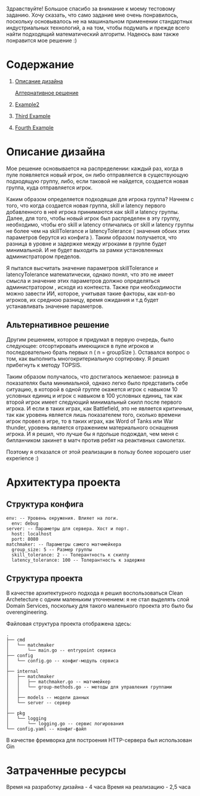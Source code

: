  Здравствуйте! Большое спасибо за внимание к моему тестовому заданию. Хочу сказать, что само задание мне очень понравилось, поскольку основывалось не на машинальном применении стандартных 
  индустриальных технологий, а на том, чтобы подумать и прежде всего найти подходящий математический алгоритм. Надеюсь вам также понравится мое решение :) 

  # Содержание 
  1. [Описание дизайна](#Описание-дизайна)

     [Алтернативное решение](#альтернативное-решение)
3. [Example2](#example2)
4. [Third Example](#third-example)
5. [Fourth Example](#fourth-examplehttpwwwfourthexamplecom)

  # Описание дизайна 
  Мое решение основывается на распределении: каждый раз, когда в пуле появляется новый игрок, он либо отправляется в существующую подходящую группу, либо, если таковой 
  не найдется, создается новая группа, куда отправляется игрок. 
  
  Каким образом определяется подходящая для игрока группа? Начнем с того, что когда создается новая группа, skill и latency первого добавленного в неё игрока принимаются как skill и latency 
  группы. Далее, для того, чтобы новый игрок был распределен в эту группу, необходимо, чтобы его skill и latency отличались от skill и latency группы не более чем на 
  skillTolerance и latencyTolerance ( значения обоих этих параметров берутся из конфига ). Таким образом получается, что разница в уровне и задержке между игроками в группе будет минимальной.
  И не будет выходить за рамки установленных администратором пределов. 

  Я пытался высчитать значение параметров skillTolerance и latencyTolerance математически, однако понял, что это не имеет смысла и значение этих параметров должно определяться администратором
, исходя из контекста. Также при необходимости можно завести ИИ, которое, учитывая такие факторы, как кол-во игроков, их среднюю разницу, время ожидания и т.д будет устанавливать значение параметров. 

  ## Альтернативное решение 
  Другим решением, которое я придумал в первую очередь, было следующее: отсортировать имеющихся в пуле игроков и последовательно брать первых n ( n = groupSize ). 
  Оставался вопрос о том, как выполнить многокритериальную сортировку. Я решил прибегнуть к методу TOPSIS. 
  
  Таким образом получалось, что достигалось желаемое: разница в показателях была минимальной, однако легко было представить себе ситуацию, в которой в одной группе окажется игрок 
  с навыком 10 условных единиц и игрок с навыком в 100 условных единиц, так как второй игрок имеет следующий минимальный скилл после первого игрока. И если в таких 
  играх, как Battlefield, это не является критичным, так как уровень является лишь показателем того, сколько времени игрок провел в игре, то в таких играх, как Word of Tanks или War thunder, 
  уровень является отражением материального оснащения игрока. И я решил, что лучше бы я пдольше подождал, чем меня с бипланчиком закинет в матч против ребят на реактивных самолетах. 

  Поэтому я отказался от этой реализации в пользу более хорошего user experience :)

  # Архитектура проекта 
  ## Структура конфига 
  ```
  env: -- Уровень окружения. Влияет на логи. 
    env: debug
  server: -- Параметры для сервера. Хост и порт. 
    host: localhost
    port: 8080
  matchmaker: -- Параметры самого матчмейкера
    group_size: 5 -- Размер группы 
    skill_tolerance: 2 -- Толерантность к скиллу 
    latency_tolerance: 100 -- Толерантность к задержке 

  ```
  ## Структура проекта 
  В качестве архитектурного подхода я решил воспользоваться Clean Archetecture с одним маленьким уточнением: я не стал выделять слой Domain Services, поскольку для такого маленького 
  проекта это было бы overengineering. 

  Файловая структура проекта отображена здесь: 
  ```
  .
  ├── cmd
  │   └── matchmaker
  │       └── main.go -- entrypoint сервиса
  ├── config 
  │   └── config.go -- конфиг-модуль сервиса
  │ 
  ├── internal 
  │   ├── matchmaker
  │   │   ├── matchmaker.go -- матчмейкер
  │   │   └── group-methods.go -- методы для управления группами
  │   │
  │   ├── models -- модели данных
  │   └── server -- сервер
  │ 
  ├── pkg
  │   └── logging
  │       └── logging.go -- сервис логирования
  └── config.yaml -- конфиг-файл
  ```
  В качестве фремворка для построения HTTP-сервера был использован Gin 

  # Затраченные ресурсы 
  Время на разработку дизайна - 4 часа 
  Время на реализацию - 2,5 часа 
